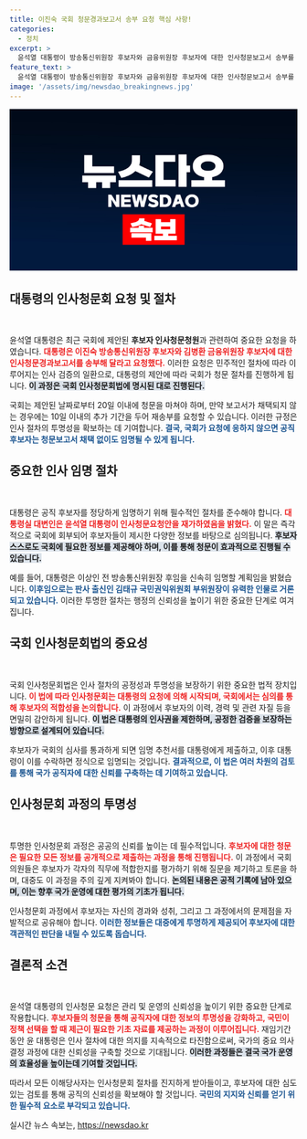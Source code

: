 ```yaml
---
title: 이진숙 국회 청문경과보고서 송부 요청 핵심 사항!
categories:
  - 정치
excerpt: >
  윤석열 대통령이 방송통신위원장 후보자와 금융위원장 후보자에 대한 인사청문보고서 송부를 요청했습니다. 국회에서의 운명은 20일 내 결정되며, 긴박한 상황 속 후임 인선이 주목받고 있습니다!
feature_text: >
  윤석열 대통령이 방송통신위원장 후보자와 금융위원장 후보자에 대한 인사청문보고서 송부를 요청했습니다. 국회에서의 운명은 20일 내 결정되며, 긴박한 상황 속 후임 인선이 주목받고 있습니다!
image: '/assets/img/newsdao_breakingnews.jpg'
---
```


<p><img src="/assets/img/newsdao_breakingnews.jpg" alt="ranknews 속보" /></p>

<h2 data-ke-size="size26">대통령의 인사청문회 요청 및 절차</h2>

<p data-ke-size="size16">&nbsp;</p>

<p>윤석열 대통령은 최근 국회에 제안된 <strong>후보자 인사청문청원</strong>과 관련하여 중요한 요청을 하였습니다. <b><span style="color: #ee2323;">대통령은 이진숙 방송통신위원장 후보자와 김병환 금융위원장 후보자에 대한 인사청문경과보고서를 송부해 달라고 요청했다.</span></b> 이러한 요청은 민주적인 절차에 따라 이루어지는 인사 검증의 일환으로, 대통령의 제안에 따라 국회가 청문 절차를 진행하게 됩니다. <b><span style="background-color: #21538527;">이 과정은 국회 인사청문회법에 명시된 대로 진행된다.</span></b> </p>

<p>국회는 제안된 날짜로부터 20일 이내에 청문을 마쳐야 하며, 만약 보고서가 채택되지 않는 경우에는 10일 이내의 추가 기간을 두어 재송부를 요청할 수 있습니다. 이러한 규정은 인사 절차의 투명성을 확보하는 데 기여합니다. <b><span style="color: #1a5490;">결국, 국회가 요청에 응하지 않으면 공직 후보자는 청문보고서 채택 없이도 임명될 수 있게 됩니다.</span></b> </p>

<h2 data-ke-size="size26">중요한 인사 임명 절차</h2>

<p data-ke-size="size16">&nbsp;</p>

<p>대통령은 공직 후보자를 정당하게 임명하기 위해 필수적인 절차를 준수해야 합니다.  <b><span style="color: #ee2323;">대통령실 대변인은 윤석열 대통령이 인사청문요청안을 재가하였음을 밝혔다.</span></b> 이 말은 즉각적으로 국회에 회부되어 후보자들이 제시한 다양한 정보를 바탕으로 심의됩니다. <b><span style="background-color: #21538527;">후보자 스스로도 국회에 필요한 정보를 제공해야 하며, 이를 통해 청문이 효과적으로 진행될 수 있습니다.</span></b> </p>

<p>예를 들어, 대통령은 이상인 전 방송통신위원장 후임을 신속히 임명할 계획임을 밝혔습니다. <b><span style="color: #1a5490;">이후임으로는 판사 출신인 김태규 국민권익위원회 부위원장이 유력한 인물로 거론되고 있습니다.</span></b> 이러한 투명한 절차는 행정의 신뢰성을 높이기 위한 중요한 단계로 여겨집니다. </p>

<h2 data-ke-size="size26">국회 인사청문회법의 중요성</h2>

<p data-ke-size="size16">&nbsp;</p>

<p>국회 인사청문회법은 인사 절차의 공정성과 투명성을 보장하기 위한 중요한 법적 장치입니다. <b><span style="color: #ee2323;">이 법에 따라 인사청문회는 대통령의 요청에 의해 시작되며, 국회에서는 심의를 통해 후보자의 적합성을 논의합니다.</span></b> 이 과정에서 후보자의 이력, 경력 및 관련 자질 등을 면밀히 감안하게 됩니다. <b><span style="background-color: #21538527;">이 법은 대통령의 인사권을 제한하며, 공정한 검증을 보장하는 방향으로 설계되어 있습니다.</span></b> </p>

<p>후보자가 국회의 심사를 통과하게 되면 임명 추천서를 대통령에게 제출하고, 이후 대통령이 이를 수락하면 정식으로 임명되는 것입니다. <b><span style="color: #1a5490;">결과적으로, 이 법은 여러 차원의 검토를 통해 국가 공직자에 대한 신뢰를 구축하는 데 기여하고 있습니다.</span></b> </p>

<h2 data-ke-size="size26">인사청문회 과정의 투명성</h2>

<p data-ke-size="size16">&nbsp;</p>

<p>투명한 인사청문회 과정은 공공의 신뢰를 높이는 데 필수적입니다. <b><span style="color: #ee2323;">후보자에 대한 청문은 필요한 모든 정보를 공개적으로 제출하는 과정을 통해 진행됩니다.</span></b> 이 과정에서 국회의원들은 후보자가 각자의 직무에 적합한지를 평가하기 위해 질문을 제기하고 토론을 하며, 대중도 이 과정을 주의 깊게 지켜봐야 합니다. <b><span style="background-color: #21538527;">논의된 내용은 공적 기록에 남아 있으며, 이는 향후 국가 운영에 대한 평가의 기초가 됩니다.</span></b> </p>

<p>인사청문회 과정에서 후보자는 자신의 경과와 성취, 그리고 그 과정에서의 문제점을 자발적으로 공유해야 합니다. <b><span style="color: #1a5490;">이러한 정보들은 대중에게 투명하게 제공되어 후보자에 대한 객관적인 판단을 내릴 수 있도록 돕습니다.</span></b> </p>

<h2 data-ke-size="size26">결론적 소견</h2>

<p data-ke-size="size16">&nbsp;</p>

<p>윤석열 대통령의 인사청문 요청은 관리 및 운영의 신뢰성을 높이기 위한 중요한 단계로 작용합니다. <b><span style="color: #ee2323;">후보자들의 청문을 통해 공직자에 대한 정보의 투명성을 강화하고, 국민이 정책 선택을 할 때 제근이 필요한 기초 자료를 제공하는 과정이 이루어집니다.</span></b> 재임기간 동안 윤 대통령은 인사 절차에 대한 의지를 지속적으로 타진함으로써, 국가의 중요 의사결정 과정에 대한 신뢰성을 구축할 것으로 기대됩니다. <b><span style="background-color: #21538527;">이러한 과정들은 결국 국가 운영의 효율성을 높이는데 기여할 것입니다.</span></b> </p>

<p>따라서 모든 이해당사자는 인사청문회 절차를 진지하게 받아들이고, 후보자에 대한 심도 있는 검토를 통해 공직의 신뢰성을 확보해야 할 것입니다. <b><span style="color: #1a5490;">국민의 지지와 신뢰를 얻기 위한 필수적 요소로 부각되고 있습니다.</span></b> </p>

<p data-ke-size="size16"></p>
실시간 뉴스 속보는, <a href="https://newsdao.kr" rel="dofollow">https://newsdao.kr</a>


